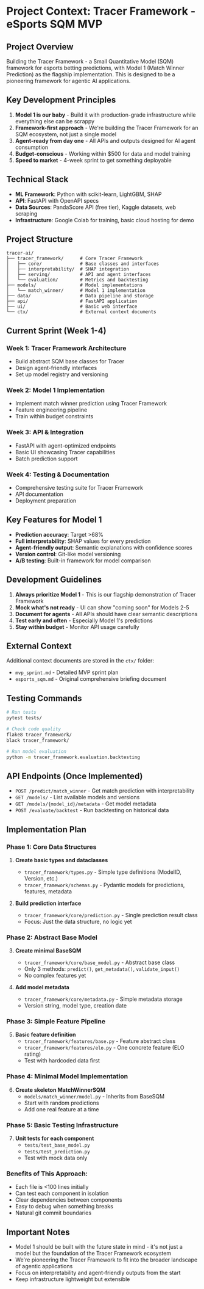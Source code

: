# Project Context: Tracer Framework - eSports SQM MVP

## Project Overview

Building the Tracer Framework - a Small Quantitative Model (SQM) framework for esports betting predictions, with Model 1 (Match Winner Prediction) as the flagship implementation. This is designed to be a pioneering framework for agentic AI applications.

## Key Development Principles

1. **Model 1 is our baby** - Build it with production-grade infrastructure while everything else can be scrappy
2. **Framework-first approach** - We're building the Tracer Framework for an SQM ecosystem, not just a single model
3. **Agent-ready from day one** - All APIs and outputs designed for AI agent consumption
4. **Budget-conscious** - Working within $500 for data and model training
5. **Speed to market** - 4-week sprint to get something deployable

## Technical Stack

- **ML Framework**: Python with scikit-learn, LightGBM, SHAP
- **API**: FastAPI with OpenAPI specs
- **Data Sources**: PandaScore API (free tier), Kaggle datasets, web scraping
- **Infrastructure**: Google Colab for training, basic cloud hosting for demo

## Project Structure

```
tracer-ai/
├── tracer_framework/      # Core Tracer Framework
│   ├── core/              # Base classes and interfaces
│   ├── interpretability/  # SHAP integration
│   ├── serving/           # API and agent interfaces
│   └── evaluation/        # Metrics and backtesting
├── models/                # Model implementations
│   └── match_winner/      # Model 1 implementation
├── data/                  # Data pipeline and storage
├── api/                   # FastAPI application
├── ui/                    # Basic web interface
└── ctx/                   # External context documents
```

## Current Sprint (Week 1-4)

### Week 1: Tracer Framework Architecture
- Build abstract SQM base classes for Tracer
- Design agent-friendly interfaces
- Set up model registry and versioning

### Week 2: Model 1 Implementation
- Implement match winner prediction using Tracer Framework
- Feature engineering pipeline
- Train within budget constraints

### Week 3: API & Integration
- FastAPI with agent-optimized endpoints
- Basic UI showcasing Tracer capabilities
- Batch prediction support

### Week 4: Testing & Documentation
- Comprehensive testing suite for Tracer Framework
- API documentation
- Deployment preparation

## Key Features for Model 1

- **Prediction accuracy**: Target >68%
- **Full interpretability**: SHAP values for every prediction
- **Agent-friendly output**: Semantic explanations with confidence scores
- **Version control**: Git-like model versioning
- **A/B testing**: Built-in framework for model comparison

## Development Guidelines

1. **Always prioritize Model 1** - This is our flagship demonstration of Tracer Framework
2. **Mock what's not ready** - UI can show "coming soon" for Models 2-5
3. **Document for agents** - All APIs should have clear semantic descriptions
4. **Test early and often** - Especially Model 1's predictions
5. **Stay within budget** - Monitor API usage carefully

## External Context

Additional context documents are stored in the `ctx/` folder:
- `mvp_sprint.md` - Detailed MVP sprint plan
- `esports_sqm.md` - Original comprehensive briefing document

## Testing Commands

```bash
# Run tests
pytest tests/

# Check code quality
flake8 tracer_framework/
black tracer_framework/

# Run model evaluation
python -m tracer_framework.evaluation.backtesting
```

## API Endpoints (Once Implemented)

- `POST /predict/match_winner` - Get match prediction with interpretability
- `GET /models/` - List available models and versions
- `GET /models/{model_id}/metadata` - Get model metadata
- `POST /evaluate/backtest` - Run backtesting on historical data

## Implementation Plan

### Phase 1: Core Data Structures
1. **Create basic types and dataclasses**
   - `tracer_framework/types.py` - Simple type definitions (ModelID, Version, etc.)
   - `tracer_framework/schemas.py` - Pydantic models for predictions, features, metadata

2. **Build prediction interface**
   - `tracer_framework/core/prediction.py` - Single prediction result class
   - Focus: Just the data structure, no logic yet

### Phase 2: Abstract Base Model
3. **Create minimal BaseSQM**
   - `tracer_framework/core/base_model.py` - Abstract base class
   - Only 3 methods: `predict()`, `get_metadata()`, `validate_input()`
   - No complex features yet

4. **Add model metadata**
   - `tracer_framework/core/metadata.py` - Simple metadata storage
   - Version string, model type, creation date

### Phase 3: Simple Feature Pipeline
5. **Basic feature definition**
   - `tracer_framework/features/base.py` - Feature abstract class
   - `tracer_framework/features/elo.py` - One concrete feature (ELO rating)
   - Test with hardcoded data first

### Phase 4: Minimal Model Implementation
6. **Create skeleton MatchWinnerSQM**
   - `models/match_winner/model.py` - Inherits from BaseSQM
   - Start with random predictions
   - Add one real feature at a time

### Phase 5: Basic Testing Infrastructure
7. **Unit tests for each component**
   - `tests/test_base_model.py`
   - `tests/test_prediction.py`
   - Test with mock data only

### Benefits of This Approach:
- Each file is <100 lines initially
- Can test each component in isolation
- Clear dependencies between components
- Easy to debug when something breaks
- Natural git commit boundaries

## Important Notes

- Model 1 should be built with the future state in mind - it's not just a model but the foundation of the Tracer Framework ecosystem
- We're pioneering the Tracer Framework to fit into the broader landscape of agentic applications
- Focus on interpretability and agent-friendly outputs from the start
- Keep infrastructure lightweight but extensible